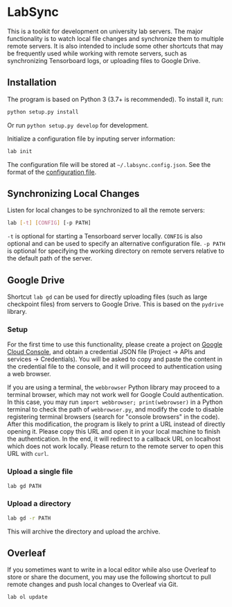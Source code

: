 # LabSync

This is a toolkit for development on university lab servers. 
The major functionality is to watch local file changes and synchronize them to multiple remote servers.
It is also intended to include some other shortcuts that may be frequently used
while working with remote servers, such as synchronizing Tensorboard logs, 
or uploading files to Google Drive.

## Installation

The program is based on Python 3 (3.7+ is recommended). To install it, run:
```bash
python setup.py install
```
Or run `python setup.py develop` for development.

Initialize a configuration file by inputing server information:
```bash
lab init
```
The configuration file will be stored at `~/.labsync.config.json`.
See the format of the [configuration file](https://github.com/shizhouxing/labsync/wiki/Configuration-file).

## Synchronizing Local Changes

Listen for local changes to be synchronized to all the remote servers:
```bash
lab [-t] [CONFIG] [-p PATH]
```
`-t` is optional for starting a Tensorboard server locally. 
`CONFIG` is also optional and can be used to specify an alternative configuration file. 
`-p PATH` is optional for specifying the working directory on remote servers relative
to the default path of the server.

## Google Drive

Shortcut `lab gd` can be used for directly uploading files (such as large checkpoint files)
from servers to Google Drive. This is based on the `pydrive` library. 

### Setup

For the first time to use this functionality, please create a project on  [Google Cloud Console](https://console.cloud.google.com/), and obtain a credential JSON file (Project -> APIs and services -> Credentials). You will be asked to copy and paste the content in the credential file to the console, and it will proceed to authentication using a web browser.

If you are using a terminal, the `webbrowser` Python library may proceed to a terminal browser, which may not work well for Google Could authentication. 
In this case, you may run `import webbrowser; print(webrowser)` in a Python terminal to check the path of `webbrowser.py`, and modify the code to disable registering terminal browsers (search for "console browsers" in the code). 
After this modification, the program is likely to print a URL instead of directly opening it. Please copy this URL and open it in your local machine to finish the authentication. In the end, it will redirect to a callback URL on localhost which does not work locally. Please return to the remote server to open this URL with `curl`.

### Upload a single file

```bash
lab gd PATH
```

### Upload a directory 

```bash
lab gd -r PATH
```
This will archive the directory and upload the archive.

## Overleaf

If you sometimes want to write in a local editor while also use Overleaf to store or share the document, 
you may use the following shortcut to pull remote changes 
and push local changes to Overleaf via Git.

```
lab ol update
```
